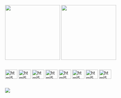 
<div>
<img height="180em" src="https://github-readme-stats.vercel.app/api?username=ralphdosreis&show_icons=true&theme=dracula&count_private=true"/>
<img height="180em" src="https://github-readme-stats.vercel.app/api/top-langs/?username=ralphdosreis&layout=compact&langs_count=16&theme=dracula"/>
</div>

##

<div style="display: inline_block">
  <img align="center" alt="html5" height="30" width="40" src="https://cdn.jsdelivr.net/gh/devicons/devicon@latest/icons/html5/html5-original.svg" />
  <img align="center" alt="html5" height="30" width="40" src="https://cdn.jsdelivr.net/gh/devicons/devicon@latest/icons/css3/css3-original.svg" />
  <img align="center" alt="html5" height="30" width="40" src="https://cdn.jsdelivr.net/gh/devicons/devicon@latest/icons/tailwind/figma-original.svg" />
  <img align="center" alt="html5" height="30" width="40" src="https://cdn.jsdelivr.net/gh/devicons/devicon@latest/icons/javascript/javascript-original.svg" />
  <img align="center" alt="html5" height="30" width="40" src="https://cdn.jsdelivr.net/gh/devicons/devicon@latest/icons/react/react-original.svg" />
  <img align="center" alt="html5" height="30" width="40" src="https://cdn.jsdelivr.net/gh/devicons/devicon@latest/icons/python/python-original.svg" />
  <img align="center" alt="html5" height="30" width="40" src="https://cdn.jsdelivr.net/gh/devicons/devicon@latest/icons/c/c-original.svg" />
  <img align="center" alt="html5" height="30" width="40" src="https://cdn.jsdelivr.net/gh/devicons/devicon@latest/icons/figma/figma-original.svg" />
</div>

##

<div> 
  <a href="https://www.linkedin.com/in/ralph-dos-reis-torres-3163a5271/" target="_blank"><img src="https://img.shields.io/badge/-LinkedIn-%230077B5?style=for-the-badge&logo=linkedin&logoColor=white" target="_blank"></a> 
</div>

